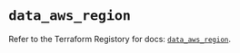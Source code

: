 # `data_aws_region`

Refer to the Terraform Registory for docs: [`data_aws_region`](https://registry.terraform.io/providers/hashicorp/aws/5.16.0/docs/data-sources/region).
